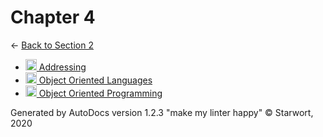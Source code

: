 <style>img{height:18px;margin-bottom:-3px}</style>

# Chapter 4

← [Back to Section 2](..)

- [![MD file](https://img.icons8.com/windows/512/4a90e2/regular-document.png) Addressing](addressing.html)
- [![MD file](https://img.icons8.com/windows/512/4a90e2/regular-document.png) Object Oriented Languages](object_oriented_languages.html)
- [![MD file](https://img.icons8.com/windows/512/4a90e2/regular-document.png) Object Oriented Programming](object_oriented_programming.html)

Generated by AutoDocs version 1.2.3 "make my linter happy" © Starwort, 2020
